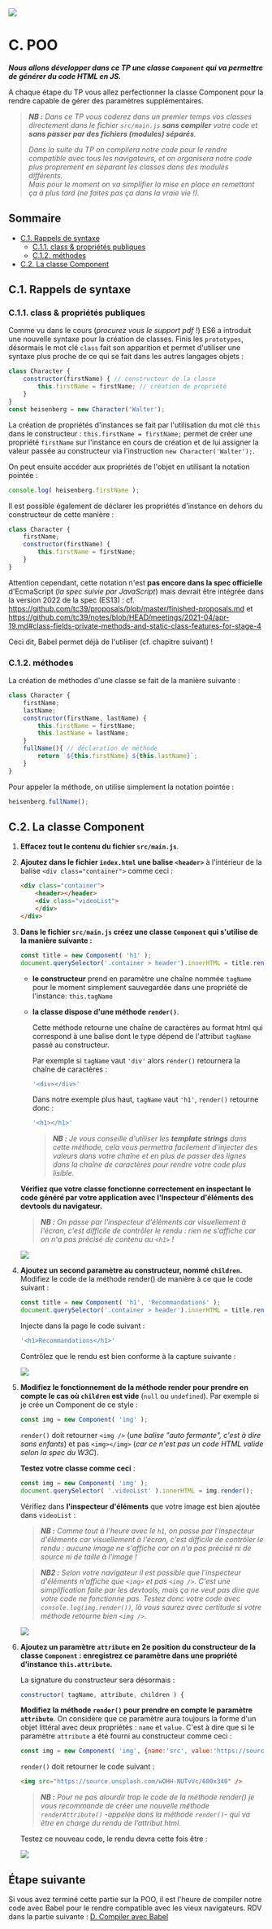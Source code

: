 <img src="images/readme/header-small.jpg" >

# C. POO <!-- omit in toc -->

_**Nous allons développer dans ce TP une classe `Component` qui va permettre de générer du code HTML en JS.**_

A chaque étape du TP vous allez perfectionner la classe Component pour la rendre capable de gérer des paramètres supplémentaires.

> _**NB :** Dans ce TP vous coderez dans un premier temps vos classes directement dans le fichier `src/main.js` **sans compiler** votre code et **sans passer par des fichiers (modules) séparés**._
>
> _Dans la suite du TP on compilera notre code pour le rendre compatible avec tous les navigateurs, et on organisera notre code plus proprement en séparant les classes dans des modules différents._ \
> _Mais pour le moment on va simplifier la mise en place en remettant ça à plus tard (ne faites pas ça dans la vraie vie !)._

## Sommaire <!-- omit in toc -->
- [C.1. Rappels de syntaxe](#c1-rappels-de-syntaxe)
	- [C.1.1. class & propriétés publiques](#c11-class-propriétés-publiques)
	- [C.1.2. méthodes](#c12-méthodes)
- [C.2. La classe Component](#c2-la-classe-component)

## C.1. Rappels de syntaxe
### C.1.1. class & propriétés publiques
Comme vu dans le cours (*procurez vous le support pdf !*) ES6 a introduit une nouvelle syntaxe pour la création de classes. Finis les `prototypes`, désormais le mot clé `class` fait son apparition et permet d'utiliser une syntaxe plus proche de ce qui se fait dans les autres langages objets :
```js
class Character {
	constructor(firstName) { // constructeur de la classe
		this.firstName = firstName; // création de propriété
	}
}
const heisenberg = new Character('Walter');
```
La création de propriétés d'instances se fait par l'utilisation du mot clé `this` dans le constructeur : `this.firstName = firstName;` permet de créer une propriété `firstName` sur l'instance en cours de création et de lui assigner la valeur passée au constructeur via l'instruction `new Character('Walter');`.

On peut ensuite accéder aux propriétés de l'objet en utilisant la notation pointée :
```js
console.log( heisenberg.firstName );
```
Il est possible également de déclarer les propriétés d'instance en dehors du constructeur de cette manière :
```js
class Character {
	firstName;
	constructor(firstName) {
		this.firstName = firstName;
	}
}
```
Attention cependant, cette notation n'est **pas encore dans la spec officielle** d'EcmaScript (_la spec suivie par JavaScript_) mais devrait être intégrée dans la version 2022 de la spec (ES13) : cf. https://github.com/tc39/proposals/blob/master/finished-proposals.md et https://github.com/tc39/notes/blob/HEAD/meetings/2021-04/apr-19.md#class-fields-private-methods-and-static-class-features-for-stage-4

Ceci dit, Babel permet déjà de l'utiliser (cf. chapitre suivant) !

### C.1.2. méthodes
La création de méthodes d'une classe se fait de la manière suivante :
```js
class Character {
	firstName;
	lastName;
	constructor(firstName, lastName) {
		this.firstName = firstName;
		this.lastName = lastName;
	}
	fullName(){ // déclaration de méthode
		return `${this.firstName} ${this.lastName}`;
	}
}
```
Pour appeler la méthode, on utilise simplement la notation pointée :
```js
heisenberg.fullName();
```

## C.2. La classe Component
1. **Effacez tout le contenu du fichier `src/main.js`**.
2. **Ajoutez dans le fichier `index.html` une balise `<header>`** à l'intérieur de la balise `<div class="container">` comme ceci :
	```html
	<div class="container">
		<header></header>
		<div class="videoList">
		</div>
	</div>
	```
3. **Dans le fichier `src/main.js` créez une classe `Component` qui s'utilise de la manière suivante :**
	```js
	const title = new Component( 'h1' );
	document.querySelector('.container > header').innerHTML = title.render();
	```
	+ **le constructeur** prend en paramètre une chaîne nommée `tagName` pour le moment simplement sauvegardée dans une propriété de l'instance: `this.tagName`
	+ **la classe dispose d'une méthode `render()`**.

  		Cette méthode retourne une chaîne de caractères au format html qui correspond à une balise dont le type dépend de l'attribut `tagName` passé au constructeur.

		Par exemple si `tagName` vaut `'div'` alors `render()` retournera la chaîne de caractères :
		```js
		'<div></div>'
		```
		Dans notre exemple plus haut, `tagName` vaut `'h1'`, `render()` retourne donc :
		```js
		'<h1></h1>'
		```
		> _**NB :** Je vous conseille d'utiliser les **template strings** dans cette méthode, cela vous permettra facilement d'injecter des valeurs dans votre chaîne et en plus de passer des lignes dans la chaîne de caractères pour rendre votre code plus lisible._

	**Vérifiez que votre classe fonctionne correctement en inspectant le code généré par votre application avec l'Inspecteur d'éléments des devtools du navigateur.**

	> _**NB :** On passe par l'inspecteur d'éléments car visuellement à l'écran, c'est difficile de contrôler le rendu : rien ne s'affiche car on n'a pas précisé de contenu au `<h1>` !_

	<img src="images/readme/screen-01-h1.png" />


4. **Ajoutez un second paramètre au constructeur, nommé `children`.** Modifiez le code de la méthode render() de manière à ce que le code suivant :
    ```js
	const title = new Component( 'h1', 'Recommandations' );
	document.querySelector('.container > header').innerHTML = title.render();
	```
	Injecte dans la page le code suivant :
	```js
	'<h1>Recommandations</h1>'
	```

	Contrôlez que le rendu est bien conforme à la capture suivante :

	<img src="images/readme/screen-01.png" >

5. **Modifiez le fonctionnement de la méthode render pour prendre en compte le cas où `children` est vide** (`null` ou `undefined`). Par exemple si je crée un Component de ce style :
	```js
	const img = new Component( 'img' );
	```
	`render()` doit retourner `<img />` (_une balise "auto fermante", c'est à dire sans enfants_) et pas `<img></img>` (_car ce n'est pas un code HTML valide selon la spec du W3C_).

	**Testez votre classe comme ceci** :
	```js
	const img = new Component( 'img' );
	document.querySelector( '.videoList' ).innerHTML = img.render();
	```
	Vérifiez dans **l'inspecteur d'éléments** que votre image est bien ajoutée dans `videoList` :

	> _**NB :** Comme tout à l'heure avec le `h1`, on passe par l'inspecteur d'éléments car visuellement à l'écran, c'est difficile de contrôler le rendu : aucune image ne s'affiche car on n'a pas précisé ni de source ni de taille à l'image !_

	> _**NB2 :** Selon votre navigateur il est possible que l'inspecteur d'éléments n'affiche que `<img>` et pas `<img />`. C'est une simplification faite par les devtools, mais ça ne veut pas dire que votre code ne fonctionne pas. Testez donc votre code avec `console.log(img.render())`, là vous saurez avec certitude si votre méthode retourne bien `<img />`._

	<img src="images/readme/screen-02-inspecteur.png" >

6. **Ajoutez un paramètre `attribute` en 2e position du constructeur de la classe `Component`  : enregistrez ce paramètre dans une propriété d'instance `this.attribute`.**

	La signature du constructeur sera désormais :
	```js
	constructor( tagName, attribute, children ) {
	```

	**Modifiez la méthode `render()` pour prendre en compte le paramètre `attribute`**. On considère que ce paramètre aura toujours la forme d'un objet littéral avec deux propriétés : `name` et `value`. C'est à dire que si le paramètre `attribute` a été fourni au constructeur comme ceci :

	```js
	const img = new Component( 'img', {name:'src', value:'https://source.unsplash.com/wOHH-NUTvVc/600x340'} );
	```

	`render()` doit retourner le code suivant :
	```html
	<img src="https://source.unsplash.com/wOHH-NUTvVc/600x340" />
	```
	> _**NB :** Pour ne pas alourdir trop le code de la méthode render() je vous recommande de créer une nouvelle méthode `renderAttribute()` -appelée dans la méthode `render()`- qui va être en charge du rendu de l'attribut html._

	Testez ce nouveau code, le rendu devra cette fois être :

	<img src="images/readme/screen-02.png" >

## Étape suivante <!-- omit in toc -->
Si vous avez terminé cette partie sur la POO, il est l'heure de compiler notre code avec Babel pour le rendre compatible avec les vieux navigateurs. RDV dans la partie suivante : [D. Compiler avec Babel](./D-babel.md)
